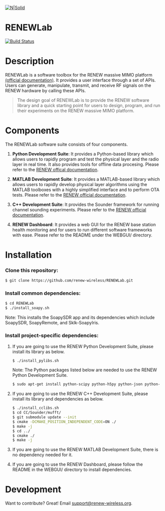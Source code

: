 [![N|Solid](https://renew-wireless.org/figs/cropped-v4-qgkw8d-1024x320.png)](https://renew-wireless.org/)


# RENEWLab

[![Build Status](https://8435d1ad526d.ngrok.io/buildStatus/icon?job=github_public_renewlab%2Ffeature_ci)](https://8435d1ad526d.ngrok.io/job/github_public_renewlab/job/feature_ci_test_test/)


# Description
RENEWLab is a software toolbox for the RENEW massive MIMO platform [(official documentation)](https://docs.renew-wireless.org). It provides a user interface through a set of APIs. Users can generate, manipulate, transmit, and receive RF signals on the RENEW hardware by calling these APIs. 

> The design goal of RENEWLab is to provide the RENEW software library and a quick starting point for users to design, program, and run their experiments on the RENEW massive MIMO platform. 


# Components
The RENEWLab software suite consists of four components. 

  1. **Python Development Suite**: 
     It provides a Python-based library which allows users to rapidly program and test the physical layer and the radio layer in real time. It also provides tools for offline data procesing. Please refer to the [RENEW offical documentation](https://docs.renew-wireless.org/dev-suite/design-flows/python-design-flow/). 

  2. **MATLAB Development Suite**: 
     It provides a MATLAB-based library which allows users to rapidly develop physical layer algorithms using the MATLAB toolboxes with a highly simplified interface and to perform OTA tests. Please refer to the [RENEW official documentation](https://docs.renew-wireless.org/dev-suite/design-flows/matlab-design-flow/). 

  3. **C++ Development Suite**: 
     It provides the Sounder framework for running channel sounding experiments. Please refer to the [RENEW official documentation](https://docs.renew-wireless.org/dev-suite/design-flows/cpp/). 

  4. **RENEW Dashboard**: 
     It provides a web GUI for the RENEW base station health monitoring and for users to run different software frameworks with ease. Please refer to the README under the WEBGUI/ directory. 


# Installation
### Clone this repository: 
```sh
$ git clone https://github.com/renew-wireless/RENEWLab.git
```

### Install common dependencies: 
```sh
$ cd RENEWLab
$ ./install_soapy.sh
```
Note: This installs the SoapySDR app and its dependencies which include SoapySDR, SoapyRemote, and Sklk-SoapyIris. 

### Install project-specific dependencies: 
  1. If you are going to use the RENEW Python Development Suite, please install its library as below. 
     ```sh
     $ ./install_pylibs.sh
     ```
     Note: The Python packages listed below are needed to use the RENEW Python Development Suite. 
     ```sh
     $ sudo apt-get install python-scipy python-h5py python-json python-matplotlib transitions
     ```
  2. If you are going to use the RENEW C++ Development Suite, please install its library and dependencies as below. 
     ```sh
     $ ./install_cclibs.sh
     $ cd CC/Sounder/mufft/
     $ git submodule update --init
     $ cmake -DCMAKE_POSITION_INDEPENDENT_CODE=ON ./
     $ make -j
     $ cd ../
     $ cmake ./
     $ make -j
     ```
       
  3. If you are going to use the RENEW MATLAB Development Suite, there is no dependency needed for it. 
  4. If you are going to use the RENEW Dashboard, please follow the README in the WEBGUI/ directory to install dependencies. 

# Development

Want to contribute? Great! Email support@renew-wireless.org. 


